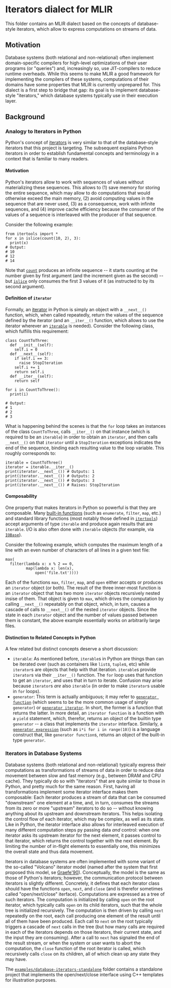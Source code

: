 # Iterators dialect for MLIR

This folder contains an MLIR dialect based on the concepts of database-style
iterators, which allow to express computations on streams of data.

## Motivation

Database systems (both relational and non-relational) often implement
domain-specific compilers for high-level optimizations of their user programs
(or "queries") and, increasingly so, use JIT-compilers to reduce runtime
overheads. While this seems to make MLIR a good framework for implementing the
compilers of these systems, computations of their domains have some properties
that MLIR is currently unprepared for. This dialect is a first step to bridge
that gap: its goal is to implement database-style "iterators," which database
systems typically use in their execution layer.

## Background

### Analogy to Iterators in Python

Python's concept of [iterators](https://docs.python.org/3/glossary.html#term-iterator)
is very similar to that of the database-style iterators that this project is
targeting. The subsequent explains Python iterators in order to establish
fundamental concepts and terminology in a context that is familiar to many
readers.

#### Motivation

Python's iterators allow to work with sequences of values without materializing
these sequences. This allows to (1) save memory for storing the entire sequence,
which may allow to do computations that would otherwise exceed the main memory,
(2) avoid computing values in the sequence that are never used, (3) as a
consequence, work with infinite sequences, and (4) improve cache efficiency
because the consumer of the values of a sequence is interleaved with the
producer of that sequence.

Consider the following example:

```python3
from itertools import *
for x in islice(count(10, 2), 3):
  print(x)
# Output:
# 10
# 12
# 14
```

Note that
[`count`](https://docs.python.org/3/library/itertools.html#itertools.count)
produces an infinite sequence -- it starts counting at the number given by first
argument (and the increment given as the second) -- but
[`islice`](https://docs.python.org/3/library/itertools.html#itertools.islice)
only consumes the first 3 values of it (as instructed to by its second
argument).

#### Definition of `iterator`

Formally, an [iterator](https://docs.python.org/3/glossary.html#term-iterator)
in Python is simply an object with a `__next__()` function, which, when called
repeatedly, return the values of the sequence defined by the iterator (and an
`__iter__()` function, which allows to use the iterator wherever an
[`iterable`](https://docs.python.org/3/glossary.html#term-iterable) is needed).
Consider the following class, which fulfills this requirement:

```python3
class CountToThree:
  def __init__(self):
    self.i = 0
  def __next__(self):
    if self.i == 3:
      raise StopIteration
    self.i += 1
    return self.i
  def __iter__(self):
    return self

for i in CountToThree():
  print(i)

# Output:
# 1
# 2
# 3
```

What is happening behind the scenes is that the `for` loop takes an instances of
the class `CountToThree`, calls `__iter__()` on that instance (which is required
to be an `iterable`) in order to obtain an `iterator`, and then calls
`__next__()` on that `iterator` until a `StopIteration` exceptions indicates the
end of the sequence, binding each resulting value to the loop variable. This
roughly corresponds to:

```python3
iterable = CountToThree()
iterator = iterable.__iter__()
print(iterator.__next__()) # Outputs: 1
print(iterator.__next__()) # Outputs: 2
print(iterator.__next__()) # Outputs: 3
print(iterator.__next__()) # Raises: StopIteration
```

#### Composability

One property that makes iterators in Python so powerful is that they are
composable. Many
[built-in functions](https://docs.python.org/3/library/functions.html) (such as
`enumerate`, `filter`, `map`, etc.) and standard library functions (most notably
those defined in
[`itertools`](https://docs.python.org/3/library/itertools.html)) accept
arguments of type `iterable` and produce again results that are `iterable`.
I/O is also often done with `iterable` objects (for example, via
[`IOBase`](https://docs.python.org/3/library/io.html#io.IOBase)).

Consider the following example, which computes the maximum length of a line with
an even number of characters of all lines in a given text file:

```python3
max(
  filter(lambda x: x % 2 == 0,
         map(lambda x: len(x),
             open('file.txt'))))
```

Each of the functions `max`, `filter`, `map`, and `open` either accepts or
produces an `iterator` object (or both). The result of the three inner-most
function is an `iterator` object that has two more `iterator` objects
recursively nested insise of them. That object is given to `max`, which drives
the computation by calling `__next__()` repeatably on that object, which, in
turn, causes a cascade of calls to `__next__()` of the nested `iterator`
objects. Since the state in each `iterator` object and the number of values
passed between them is constant, the above example essentially works on
arbitrarily large files.

#### Distinction to Related Concepts in Python

A few related but distinct concepts deserve a short discussion:

* `iterable`: As mentioned before, `iterable`s in Python are things than can be
  iterated over (such as containers like `list`s, `tuple`s, etc) while
  `iterator`s are objects that help with that iteration. `iterable`s provide
  `iterator`s via their `__iter__()` function. The `for` loop uses that function
  to get an `iterator`, and uses that in turn to iterate. Confusion may arise
  because `iterator`s *are* also `iterable` (in order to make `iterator`s usable
  in `for` loops).
* `generator`: This term is actually ambiguous; it may refer to
  [`generator function`](https://docs.python.org/3/glossary.html#term-generator)
  (which seems to be the more common usage of simply `generator`) or
  [`generator iterator`](https://docs.python.org/3/glossary.html#term-generator-iterator).
  In short, the former is a function that returns the latter.
  In more detail, an `iterator function` is a function with a `yield` statement,
  which, therefor, returns an object of the builtin type `generator` -- a class
  that implements the `iterator` interface. Similarly, a
  [`generator expression`](https://docs.python.org/3/glossary.html#term-generator-expression)
  (such as `i*i for i in range(10)`) is a language construct that, like
  `generator function`s, returns an object of the built-in type `generator`.

### Iterators in Database Systems

Database systems (both relational and non-relational) typically express their
computations as transformations of streams of data in order to reduce data
movement between slow and fast memory (e.g., between DRAM and CPU cache). They
typically do so with "iterators" that are quite similar to those in Python, and
pretty much for the same reason. First, having all transformations implement
some iterator interface makes them composable: Each iterator produces a stream
of data that can be consumed "downstream" one element at a time, and, in turn,
consumes the streams from its zero or more "upstream" iterators to do so --
without knowing anything about its upstream and downstream iterators. This helps
isolating the control flow of each iterator, which may be complex, as well as
its state. Like in Python, the iterator interface also allows for interleaved
execution of many different computation steps py passing data *and* control:
when one iterator asks its upstream iterator for the next element, it passes
control to that iterator, which returns the control together with the next
element. By limiting the number of in-flight elements to essentially one, this
minimizes the overall state and thus data movement.

Iterators in database systems are often implemented with some variant of the
so-called "Volcano" iterator model (named after the system that first proposed
this model, se [Graefe'90](https://dl.acm.org/doi/abs/10.1145/93605.98720)).
Conceptually, the model is the same as those of Python's iterators; however, the
communication protocol between iterators is slightly different. Concretely, it
defines that each iterator class should have the functions `open`, `next`, and
`close` (and is therefor sometimes called "open/next/close" iterface).
Computations are expressed as a tree of such iterators. The computation is
initialized by calling `open` on the root iterator, which typically calls `open`
on its child iterators, such that the whole tree is initialized recursively. The
computation is then driven by calling `next` repeatedly on the root, each call
producing one element of the result until all of them have been produced. Each
call to `next` on the root typically triggers a cascade of `next` calls in the
tree (but how many calls are required in each of the iterators depends on those
iterators, their current state, and the input they are consuming). After a call
to `next` has signaled the end of the result stream, or when the system or user
wants to abort the computation, the `close` function of the root iterator is
called, which recursively calls `close` on its children, all of which clean up
any state they may have.

The [`examples/database-iterators-standalone`](examples/database-iterators-standalone)
folder contains a standalone project that implements the open/next/close
interface using C++ templates for illustration purposes.
